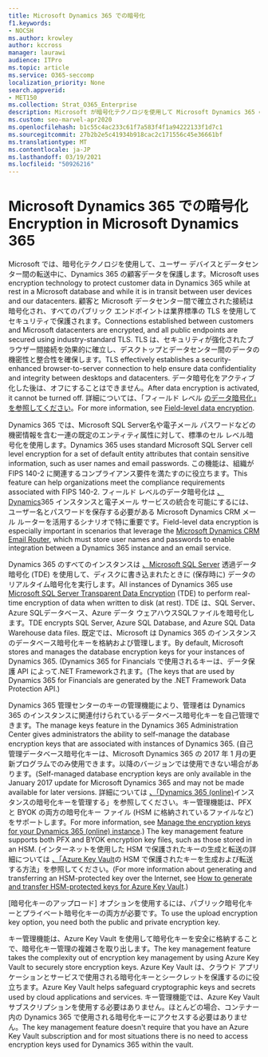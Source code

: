 ```yaml
---
title: Microsoft Dynamics 365 での暗号化
f1.keywords:
- NOCSH
ms.author: krowley
author: kccross
manager: laurawi
audience: ITPro
ms.topic: article
ms.service: O365-seccomp
localization_priority: None
search.appverid:
- MET150
ms.collection: Strat_O365_Enterprise
description: Microsoft が暗号化テクノロジを使用して Microsoft Dynamics 365 の顧客データを保護する方法について説明します。Microsoft データベース内および転送中に保存中。
ms.custom: seo-marvel-apr2020
ms.openlocfilehash: b1c55c4ac233c61f7a583f4f1a94222133f1d7c1
ms.sourcegitcommit: 27b2b2e5c41934b918cac2c171556c45e36661bf
ms.translationtype: MT
ms.contentlocale: ja-JP
ms.lasthandoff: 03/19/2021
ms.locfileid: "50926216"
---
```

# <a name="encryption-in-microsoft-dynamics-365"></a><span data-ttu-id="b060b-103">Microsoft Dynamics 365 での暗号化</span><span class="sxs-lookup"><span data-stu-id="b060b-103">Encryption in Microsoft Dynamics 365</span></span>

<span data-ttu-id="b060b-104">Microsoft では、暗号化テクノロジを使用して、ユーザー デバイスとデータセンター間の転送中に、Dynamics 365 の顧客データを保護します。</span><span class="sxs-lookup"><span data-stu-id="b060b-104">Microsoft uses encryption technology to protect customer data in Dynamics 365 while at rest in a Microsoft database and while it is in transit between user devices and our datacenters.</span></span> <span data-ttu-id="b060b-105">顧客と Microsoft データセンター間で確立された接続は暗号化され、すべてのパブリック エンドポイントは業界標準の TLS を使用してセキュリティで保護されます。</span><span class="sxs-lookup"><span data-stu-id="b060b-105">Connections established between customers and Microsoft datacenters are encrypted, and all public endpoints are secured using industry-standard TLS.</span></span> <span data-ttu-id="b060b-106">TLS は、セキュリティが強化されたブラウザー間接続を効果的に確立し、デスクトップとデータセンター間のデータの機密性と整合性を確保します。</span><span class="sxs-lookup"><span data-stu-id="b060b-106">TLS effectively establishes a security-enhanced browser-to-server connection to help ensure data confidentiality and integrity between desktops and datacenters.</span></span> <span data-ttu-id="b060b-107">データ暗号化をアクティブ化した後は、オフにすることはできません。</span><span class="sxs-lookup"><span data-stu-id="b060b-107">After data encryption is activated, it cannot be turned off.</span></span> <span data-ttu-id="b060b-108">詳細については、「フィールド レベル [のデータ暗号化」を参照してください](/previous-versions/dynamicscrm-2016/developers-guide/dn481562(v=crm.8))。</span><span class="sxs-lookup"><span data-stu-id="b060b-108">For more information, see [Field-level data encryption](/previous-versions/dynamicscrm-2016/developers-guide/dn481562(v=crm.8)).</span></span>

<span data-ttu-id="b060b-109">Dynamics 365 では、Microsoft SQL Server名や電子メール パスワードなどの機密情報を含む一連の既定のエンティティ属性に対して、標準のセル レベル暗号化を使用します。</span><span class="sxs-lookup"><span data-stu-id="b060b-109">Dynamics 365 uses standard Microsoft SQL Server cell level encryption for a set of default entity attributes that contain sensitive information, such as user names and email passwords.</span></span> <span data-ttu-id="b060b-110">この機能は、組織が FIPS 140-2 に関連するコンプライアンス要件を満たすのに役立ちます。</span><span class="sxs-lookup"><span data-stu-id="b060b-110">This feature can help organizations meet the compliance requirements associated with FIPS 140-2.</span></span> <span data-ttu-id="b060b-111">フィールド レベルのデータ暗号化は [、Dynamics](/previous-versions/dynamicscrm-2016/administering-dynamics-365/hh699800(v=crm.8))365 インスタンスと電子メール サービスの統合を可能にするには、ユーザー名とパスワードを保存する必要がある Microsoft Dynamics CRM メール ルーターを活用するシナリオで特に重要です。</span><span class="sxs-lookup"><span data-stu-id="b060b-111">Field-level data encryption is especially important in scenarios that leverage the [Microsoft Dynamics CRM Email Router](/previous-versions/dynamicscrm-2016/administering-dynamics-365/hh699800(v=crm.8)), which must store user names and passwords to enable integration between a Dynamics 365 instance and an email service.</span></span> 

<span data-ttu-id="b060b-112">Dynamics 365 のすべてのインスタンスは [、Microsoft SQL Server](/sql/relational-databases/security/encryption/transparent-data-encryption?view=sql-server-2017) 透過データ暗号化 (TDE) を使用して、ディスクに書き込まれたときに (保存時に) データのリアルタイム暗号化を実行します。</span><span class="sxs-lookup"><span data-stu-id="b060b-112">All instances of Dynamics 365 use [Microsoft SQL Server Transparent Data Encryption](/sql/relational-databases/security/encryption/transparent-data-encryption?view=sql-server-2017) (TDE) to perform real-time encryption of data when written to disk (at rest).</span></span> <span data-ttu-id="b060b-113">TDE は、SQL Server、Azure SQLデータベース、Azure データ ウェアハウスSQLファイルを暗号化します。</span><span class="sxs-lookup"><span data-stu-id="b060b-113">TDE encrypts SQL Server, Azure SQL Database, and Azure SQL Data Warehouse data files.</span></span> <span data-ttu-id="b060b-114">既定では、Microsoft は Dynamics 365 のインスタンスのデータベース暗号化キーを格納および管理します。</span><span class="sxs-lookup"><span data-stu-id="b060b-114">By default, Microsoft stores and manages the database encryption keys for your instances of Dynamics 365.</span></span> <span data-ttu-id="b060b-115">(Dynamics 365 for Financials で使用されるキーは、データ保護 API によって.NET Frameworkされます。</span><span class="sxs-lookup"><span data-stu-id="b060b-115">(The keys that are used by Dynamics 365 for Financials are generated by the .NET Framework Data Protection API.)</span></span> 

<span data-ttu-id="b060b-116">Dynamics 365 管理センターのキーの管理機能により、管理者は Dynamics 365 のインスタンスに関連付けられているデータベース暗号化キーを自己管理できます。</span><span class="sxs-lookup"><span data-stu-id="b060b-116">The manage keys feature in the Dynamics 365 Administration Center gives administrators the ability to self-manage the database encryption keys that are associated with instances of Dynamics 365.</span></span> <span data-ttu-id="b060b-117">(自己管理データベース暗号化キーは、Microsoft Dynamics 365 の 2017 年 1 月の更新プログラムでのみ使用できます。以降のバージョンでは使用できない場合があります。</span><span class="sxs-lookup"><span data-stu-id="b060b-117">(Self-managed database encryption keys are only available in the January 2017 update for Microsoft Dynamics 365 and may not be made available for later versions.</span></span> <span data-ttu-id="b060b-118">詳細については [、「Dynamics 365 (online)](/dynamics365/customer-engagement/admin/manage-encryption-keys-instance)インスタンスの暗号化キーを管理する」を参照してください。キー管理機能は、PFX と BYOK の両方の暗号化キー ファイル (HSM に格納されているファイルなど) をサポートします。</span><span class="sxs-lookup"><span data-stu-id="b060b-118">For more information, see [Manage the encryption keys for your Dynamics 365 (online) instance](/dynamics365/customer-engagement/admin/manage-encryption-keys-instance).) The key management feature supports both PFX and BYOK encryption key files, such as those stored in an HSM.</span></span> <span data-ttu-id="b060b-119">(インターネットを使用した HSM で保護されたキーの生成と転送の詳細については [、「Azure Key Vault](/azure/key-vault/key-vault-hsm-protected-keys)の HSM で保護されたキーを生成および転送する方法」を参照してください。</span><span class="sxs-lookup"><span data-stu-id="b060b-119">(For more information about generating and transferring an HSM-protected key over the Internet, see [How to generate and transfer HSM-protected keys for Azure Key Vault](/azure/key-vault/key-vault-hsm-protected-keys).)</span></span> 

<span data-ttu-id="b060b-120">[暗号化キーのアップロード] オプションを使用するには、パブリック暗号化キーとプライベート暗号化キーの両方が必要です。</span><span class="sxs-lookup"><span data-stu-id="b060b-120">To use the upload encryption key option, you need both the public and private encryption key.</span></span>

<span data-ttu-id="b060b-121">キー管理機能は、Azure Key Vault を使用して暗号化キーを安全に格納することで、暗号化キー管理の複雑さを取り出します。</span><span class="sxs-lookup"><span data-stu-id="b060b-121">The key management feature takes the complexity out of encryption key management by using Azure Key Vault to securely store encryption keys.</span></span> <span data-ttu-id="b060b-122">Azure Key Vault は、クラウド アプリケーションとサービスで使用される暗号化キーとシークレットを保護するのに役立ちます。</span><span class="sxs-lookup"><span data-stu-id="b060b-122">Azure Key Vault helps safeguard cryptographic keys and secrets used by cloud applications and services.</span></span> <span data-ttu-id="b060b-123">キー管理機能では、Azure Key Vault サブスクリプションを使用する必要はありません。ほとんどの場合、コンテナー内の Dynamics 365 で使用される暗号化キーにアクセスする必要はありません。</span><span class="sxs-lookup"><span data-stu-id="b060b-123">The key management feature doesn't require that you have an Azure Key Vault subscription and for most situations there is no need to access encryption keys used for Dynamics 365 within the vault.</span></span>